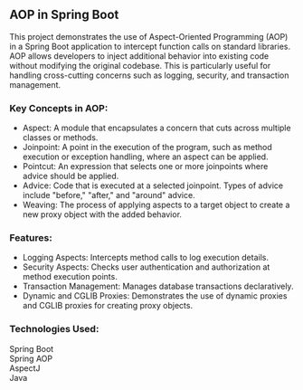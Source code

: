 ## AOP in Spring Boot
This project demonstrates the use of Aspect-Oriented Programming (AOP) in a Spring Boot application to intercept function calls on standard libraries. AOP allows developers to inject additional behavior into existing code without modifying the original codebase. This is particularly useful for handling cross-cutting concerns such as logging, security, and transaction management.

### Key Concepts in AOP:
- Aspect: A module that encapsulates a concern that cuts across multiple classes or methods.
- Joinpoint: A point in the execution of the program, such as method execution or exception handling, where an aspect can be applied.
- Pointcut: An expression that selects one or more joinpoints where advice should be applied.
- Advice: Code that is executed at a selected joinpoint. Types of advice include "before," "after," and "around" advice.
- Weaving: The process of applying aspects to a target object to create a new proxy object with the added behavior.

### Features:
- Logging Aspects: Intercepts method calls to log execution details.
- Security Aspects: Checks user authentication and authorization at method execution points.
- Transaction Management: Manages database transactions declaratively.
- Dynamic and CGLIB Proxies: Demonstrates the use of dynamic proxies and CGLIB proxies for creating proxy objects.

### Technologies Used:
Spring Boot <br/>
Spring AOP <br/>
AspectJ <br/>
Java 

